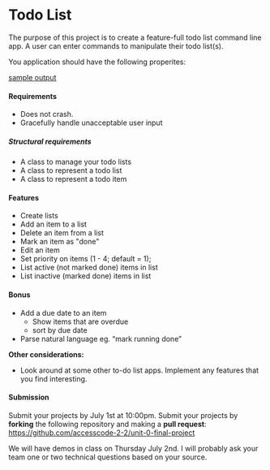 # Todo List

The purpose of this project is to create a feature-full todo list command line app. A user can enter commands to manipulate their todo list(s).

You application should have the following properites:

[sample output](https://gist.github.com/mikekavouras/939807bb840cc8e15a21)

#### Requirements

* Does not crash.
* Gracefully handle unacceptable user input

##### Structural requirements
* A class to manage your todo lists
* A class to represent a todo list
* A class to represent a todo item


#### Features

* Create lists 
* Add an item to a list
* Delete an item from a list
* Mark an item as "done"
* Edit an item
* Set priority on items (1 - 4; default = 1);
* List active (not marked done) items in list
* List inactive (marked done) items in list

#### Bonus

* Add a due date to an item
  * Show items that are overdue
  * sort by due date 
* Parse natural language eg. “mark running done”

**Other considerations:**
* Look around at some other to-do list apps. Implement any features that you find interesting.

#### Submission
Submit your projects by July 1st at 10:00pm. Submit your projects by **forking** the following repository and making a **pull request**: https://github.com/accesscode-2-2/unit-0-final-project

We will have demos in class on Thursday July 2nd. I will probably ask your team one or two technical questions based
on your source.

